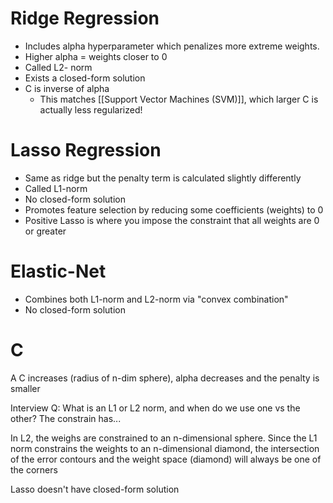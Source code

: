# Ridge Regression
- Includes alpha hyperparameter which penalizes more extreme weights. 
- Higher alpha = weights closer to 0
- Called L2- norm
- Exists a closed-form solution
- C is inverse of alpha
	- This matches [[Support Vector Machines (SVM)]], which larger C is actually less regularized!
# Lasso Regression
- Same as ridge but the penalty term is calculated slightly differently
- Called L1-norm
- No closed-form solution
- Promotes feature selection by reducing some coefficients (weights) to 0
- Positive Lasso is where you impose the constraint that all weights are 0 or greater
# Elastic-Net
- Combines both L1-norm and L2-norm via "convex combination"
- No closed-form solution

# C
A C increases (radius of n-dim sphere), alpha decreases and the penalty is smaller

Interview Q: What is an L1 or L2 norm, and when do we use one vs the other?
The constrain has...

In L2, the weighs are constrained to an n-dimensional sphere.
Since the L1 norm constrains the weights to an n-dimensional diamond, the intersection of the error contours and the weight space (diamond) will always be one of the corners

Lasso doesn't have closed-form solution


